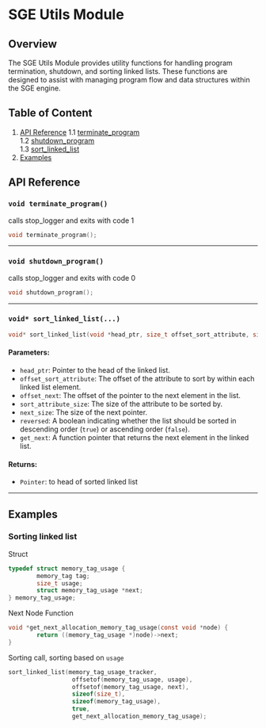 # SGE Utils Module

## Overview
The SGE Utils Module provides utility functions for handling program termination, shutdown, and sorting linked lists. These functions are designed to assist with managing program flow and data structures within the SGE engine.

## Table of Content

1. [API Reference](#api-reference)
   1.1 [terminate_program](#void-terminate_program)  
   1.2 [shutdown_program](#void-shutdown_program)  
   1.3 [sort_linked_list](#void-sort_linked_list)
2. [Examples](#examples)

## API Reference

### `void terminate_program()`
calls stop_logger and exits with code 1
```c
void terminate_program();
```

---

### `void shutdown_program()`
calls stop_logger and exits with code 0
```c
void shutdown_program();
```
---

### `void* sort_linked_list(...)`
```c
void* sort_linked_list(void *head_ptr, size_t offset_sort_attribute, size_t offset_next, size_t sort_attribute_size, size_t next_size, bool reversed, void *(*get_next)(const void *));
```
#### Parameters:
- `head_ptr`: Pointer to the head of the linked list.
- `offset_sort_attribute`: The offset of the attribute to sort by within each linked list element.
- `offset_next`: The offset of the pointer to the next element in the list.
- `sort_attribute_size`: The size of the attribute to be sorted by.
- `next_size`: The size of the next pointer.
- `reversed`: A boolean indicating whether the list should be sorted in descending order (`true`) or ascending order (`false`).
- `get_next`: A function pointer that returns the next element in the linked list.

#### Returns:
- `Pointer`: to head of sorted linked list

---

## Examples

### Sorting linked list
 Struct
```c
typedef struct memory_tag_usage {
        memory_tag tag;
        size_t usage;
        struct memory_tag_usage *next;
} memory_tag_usage;
```
Next Node Function
```c
void *get_next_allocation_memory_tag_usage(const void *node) {
        return ((memory_tag_usage *)node)->next;
}
```
Sorting call, sorting based on `usage`
```c
sort_linked_list(memory_tag_usage_tracker, 
                  offsetof(memory_tag_usage, usage), 
                  offsetof(memory_tag_usage, next), 
                  sizeof(size_t), 
                  sizeof(memory_tag_usage), 
                  true, 
                  get_next_allocation_memory_tag_usage);
```
